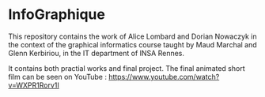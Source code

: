 # InfoGraphique

This repository contains the work of Alice Lombard and Dorian Nowaczyk in the context of the graphical informatics course taught by Maud Marchal and Glenn Kerbiriou, in the IT department of INSA Rennes.

It contains both practial works and final project.
The final animated short film can be seen on YouTube : https://www.youtube.com/watch?v=WXPR1Rorv1I
